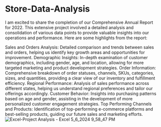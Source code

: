 # Store-Data-Analysis
I am excited to share the completion of our Comprehensive Annual Report for 2022. This extensive project involved a detailed analysis and consolidation of various data points to provide valuable insights into our operations and performance. Here are some highlights from the report:

Sales and Orders Analysis: Detailed comparison and trends between sales and orders, helping us identify key growth areas and opportunities for improvement.
Demographic Insights: In-depth examination of customer demographics, including gender, age, and location, allowing for more targeted marketing and product development strategies.
Order Information: Comprehensive breakdown of order statuses, channels, SKUs, categories, sizes, and quantities, providing a clear view of our inventory and fulfillment efficiency.
Regional Performance: Analysis of sales performance across different states, helping us understand regional preferences and tailor our offerings accordingly.
Customer Behavior: Insights into purchasing patterns based on age and gender, assisting in the development of more personalized customer engagement strategies.
Top Performing Channels and Products: Identification of top-performing e-commerce platforms and best-selling products, guiding our future sales and marketing efforts.
![Excel-Project Analysis - Excel 5_6_2024 9_58_47 PM](https://github.com/rik14sen/Store-Data-Analysis/assets/139375255/60c84720-76e9-435b-a8b2-e24b6b03591a)
